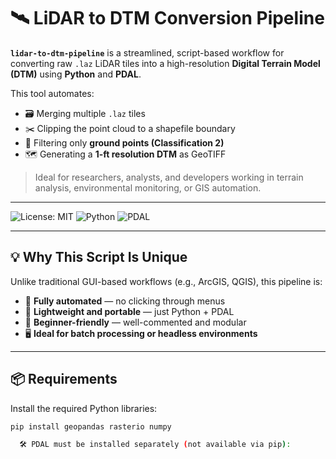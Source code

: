 # 🛰️ LiDAR to DTM Conversion Pipeline

**`lidar-to-dtm-pipeline`** is a streamlined, script-based workflow for converting raw `.laz` LiDAR tiles into a high-resolution **Digital Terrain Model (DTM)** using **Python** and **PDAL**.

This tool automates:
- 🗃️ Merging multiple `.laz` tiles  
- ✂️ Clipping the point cloud to a shapefile boundary  
- 🧹 Filtering only **ground points (Classification 2)**  
- 🗺️ Generating a **1-ft resolution DTM** as GeoTIFF

> Ideal for researchers, analysts, and developers working in terrain analysis, environmental monitoring, or GIS automation.

---

![License: MIT](https://img.shields.io/badge/license-MIT-green.svg)
![Python](https://img.shields.io/badge/Python-3.9%2B-blue)
![PDAL](https://img.shields.io/badge/Built%20with-PDAL-blueviolet)

---

## 💡 Why This Script Is Unique

Unlike traditional GUI-based workflows (e.g., ArcGIS, QGIS), this pipeline is:
- 🔁 **Fully automated** — no clicking through menus
- 🧩 **Lightweight and portable** — just Python + PDAL
- 🧠 **Beginner-friendly** — well-commented and modular
- 🖥️ **Ideal for batch processing or headless environments**

---

## 📦 Requirements

Install the required Python libraries:

```bash
pip install geopandas rasterio numpy

  🛠️ PDAL must be installed separately (not available via pip):
